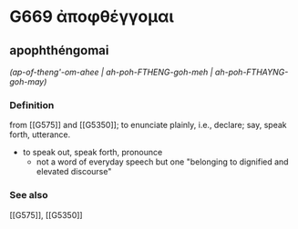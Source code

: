 # G669 ἀποφθέγγομαι

## apophthéngomai

_(ap-of-theng'-om-ahee | ah-poh-FTHENG-goh-meh | ah-poh-FTHAYNG-goh-may)_

### Definition

from [[G575]] and [[G5350]]; to enunciate plainly, i.e., declare; say, speak forth, utterance.

- to speak out, speak forth, pronounce
  - not a word of everyday speech but one &quot;belonging to dignified and elevated discourse&quot;

### See also

[[G575]], [[G5350]]

